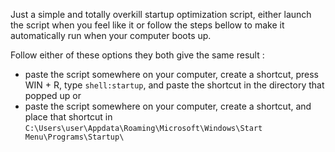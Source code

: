 Just a simple and totally overkill startup optimization script, either launch the script when you feel like it or follow the steps bellow to make it automatically run when your computer boots up.

Follow either of these options they both give the same result :

- paste the script somewhere on your computer, create a shortcut, press WIN + R, type `shell:startup`, and paste the shortcut in the directory that popped up
or
- paste the script somewhere on your computer, create a shortcut, and place that shortcut in `C:\Users\user\Appdata\Roaming\Microsoft\Windows\Start Menu\Programs\Startup\`
